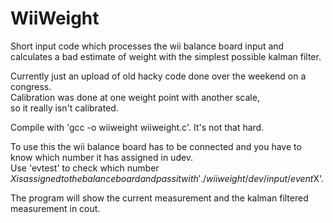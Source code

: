 # WiiWeight
Short input code which processes the wii balance board input and calculates a bad estimate of weight with the simplest possible kalman filter.  

Currently just an upload of old hacky code done over the weekend on a congress.  
Calibration was done at one weight point with another scale,  
so it really isn't calibrated.  

Compile with 'gcc -o wiiweight wiiweight.c'. It's not that hard.  

To use this the wii balance board has to be connected and you have to know which number it has assigned in udev.  
Use 'evtest' to check which number $X is assigned to the balance board and pass it with './wiiweight /dev/input/event$X'.  

The program will show the current measurement and the kalman filtered measurement in cout.  
